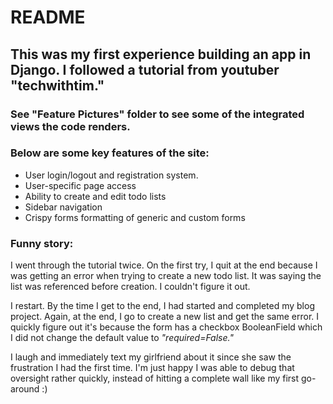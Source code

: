 # README

## This was my first experience building an app in Django. I followed a tutorial from youtuber "techwithtim."

### See "Feature Pictures" folder to see some of the integrated views the code renders.

### Below are some key features of the site:
* User login/logout and registration system.   
* User-specific page access
* Ability to create and edit todo lists
* Sidebar navigation
* Crispy forms formatting of generic and custom forms

### Funny story:

I went through the tutorial twice. On the first try, I quit at the end because I was getting an error 
when trying to create a new todo list. It was saying the list was referenced before creation. I couldn't figure it out.

I restart. By the time I get to the end, I had started and completed my 
blog project. Again, at the end, I go to create a new list and get the same error. 
I quickly figure out it's because the form has a checkbox BooleanField which I did not
change the default value to <i>"required=False."</i>

I laugh and immediately text my girlfriend about it since she saw the frustration I had the first time. 
I'm just happy I was able to debug that  oversight rather quickly, instead of hitting a complete wall like my first go-around :)
